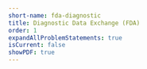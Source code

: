 ```yaml
---
short-name: fda-diagnostic
title: Diagnostic Data Exchange (FDA)
order: 1
expandAllProblemStatements: true
isCurrent: false
showPDF: true
---
```

